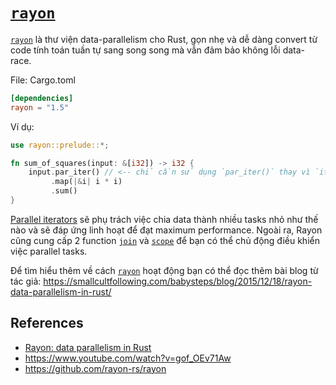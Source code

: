 # [`rayon`]

[`rayon`] là thư viện data-parallelism cho Rust, gọn nhẹ và dễ dàng convert từ
code tính toán tuần tự sang song song mà vẫn đảm bảo không lỗi data-race. 


File: Cargo.toml

```toml
[dependencies]
rayon = "1.5"
```

Ví dụ:

```rust
use rayon::prelude::*;

fn sum_of_squares(input: &[i32]) -> i32 {
    input.par_iter() // <-- chỉ cần sử dụng `par_iter()` thay vì `iter()`!
         .map(|&i| i * i)
         .sum()
}
```

[Parallel iterators](https://docs.rs/rayon/*/rayon/iter/index.html)
sẽ phụ trách việc chia data thành nhiều tasks nhỏ như thế nào và sẽ
đáp ứng linh hoạt để đạt maximum performance. 
Ngoài ra, Rayon cũng cung cấp 2 function [`join`] và [`scope`] để bạn 
có thể chủ động điều khiển việc parallel tasks.


Để tìm hiểu thêm về cách [`rayon`] hoạt động bạn có thể đọc thêm bài blog từ tác giả: 
<https://smallcultfollowing.com/babysteps/blog/2015/12/18/rayon-data-parallelism-in-rust/>


## References

- [Rayon: data parallelism in Rust](https://smallcultfollowing.com/babysteps/blog/2015/12/18/rayon-data-parallelism-in-rust/)
- <https://www.youtube.com/watch?v=gof_OEv71Aw>
- <https://github.com/rayon-rs/rayon>


[`rayon`]: https://github.com/rayon-rs/rayon
[`join`]: https://docs.rs/rayon/*/rayon/fn.join.html
[`scope`]: https://docs.rs/rayon/*/rayon/fn.scope.html
